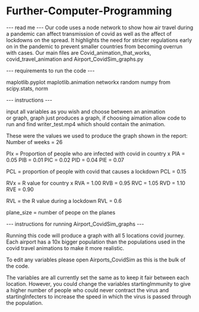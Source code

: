 # Further-Computer-Programming

 
   
--- read me --- 
Our code uses a node network to show how air travel 
during a pandemic can affect transmission of covid 
as well as the affect of lockdowns on the spread. 
It highlights the need for stricter regulations early 
on in the pandemic to prevent smaller countries from becoming
overrun with cases. Our main files are Covid_animation_that_works, covid_travel_animation and Airport_CovidSim_graphs.py

--- requirements to run the code --- 

maplotlib.pyplot
maplotlib.animation 
networkx 
random 
numpy
from scipy.stats, norm

--- instructions --- 

input all variables as you wish and choose between an animation   
or graph, graph just produces a graph, if choosing aimation allow code to run 
and find writer_test.mp4 which should contain the animation.

These were the values we used to produce the graph shown in the report:
Number of weeks = 26

PIx = Proportion of people who are infected with covid in country x
PIA = 0.05
PIB = 0.01
PIC = 0.02
PID = 0.04
PIE = 0.07

PCL = proportion of people with covid that causes a lockdown
PCL = 0.15

RVx = R value for country x
RVA = 1.00
RVB = 0.95
RVC = 1.05
RVD = 1.10
RVE = 0.90

RVL = the R value during a lockdown
RVL = 0.6

plane_size = number of peope on the planes

--- instructions for running Airport_CovidSim_graphs --- 

Running this code will produce a graph with all 5 locations
covid journey. Each airport has a 10x bigger population than
the populations used in the covid travel animations
to make it more realistic.

To edit any variables please open Airports_CovidSim as this is 
the bulk of the code.

The variables are all currently set the same as to keep it fair
between each location. However, you could change the variables
startingImmunity to give a higher number of people who could never 
contract the virus and startingInfecters to increase the speed in which 
the virus is passed through the population.
